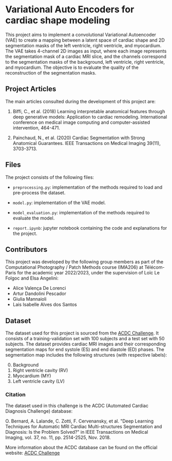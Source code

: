 # Variational Auto Encoders for cardiac shape modeling

This project aims to implement a convolutional Variational Autoencoder (VAE) to create a mapping between a latent space of cardiac shape and 2D segmentation masks of the left ventricle, right ventricle, and myocardium. The VAE takes 4-channel 2D images as input, where each image represents the segmentation mask of a cardiac MRI slice, and the channels correspond to the segmentation masks of the background, left ventricle, right ventricle, and myocardium. The objective is to evaluate the quality of the reconstruction of the segmentation masks.

## Project Articles

The main articles consulted during the development of this project are:

1. Biffi, C., et al. (2018) Learning interpretable anatomical features through deep generative models: Application to cardiac remodeling. International conference on medical image computing and computer-assisted intervention, 464-471.

2. Painchaud, N., et al. (2020) Cardiac Segmentation with Strong Anatomical Guarantees. IEEE Transactions on Medical Imaging 39(11), 3703-3713.

## Files

The project consists of the following files:

- `preprocessing.py`: implementation of the methods required to load and pre-process the dataset.

- `model.py`: implementation of the VAE model.

- `model_evaluation.py`: implementation of the methods required to evaluate the model.

- `report.ipynb`: jupyter notebook containing the code and explanations for the project.

## Contributors

This project was developed by the following group members as part of the Computational Photography / Patch Methods course (IMA206) at Télécom-Paris for the academic year 2022/2023, under the supervision of Loïc Le Folgoc and Elsa Angelini:

- Alice Valença De Lorenci
- Artur Dandolini Pescador
- Giulia Mannaioli
- Lais Isabelle Alves dos Santos

## Dataset

The dataset used for this project is sourced from the [ACDC Challenge](https://acdc.creatis.insa-lyon.fr/). It consists of a training-validation set with 100 subjects and a test set with 50 subjects. The dataset provides cardiac MRI images and their corresponding segmentation maps for end systole (ES) and end diastole (ED) phases. The segmentation map includes the following structures (with respective labels):

0. Background
1. Right ventricle cavity (RV)
2. Myocardium (MY)
3. Left ventricle cavity (LV)

### Citation

The dataset used in this challenge is the ACDC (Automated Cardiac Diagnosis Challenge) database:

O. Bernard, A. Lalande, C. Zotti, F. Cervenansky, et al. "Deep Learning Techniques for Automatic MRI Cardiac Multi-structures Segmentation and Diagnosis: Is the Problem Solved?" in IEEE Transactions on Medical Imaging, vol. 37, no. 11, pp. 2514-2525, Nov. 2018.

More information about the ACDC database can be found on the official website: [ACDC Challenge](https://acdc.creatis.insa-lyon.fr/)






